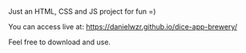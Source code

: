 Just an HTML, CSS and JS project for fun =)

You can access live at:
https://danielwzr.github.io/dice-app-brewery/

Feel free to download and use.
